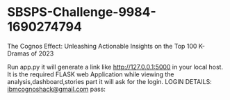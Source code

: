 # SBSPS-Challenge-9984-1690274794
The Cognos Effect: Unleashing Actionable Insights on the Top 100 K-Dramas of 2023

Run app.py it will generate a link like http://127.0.0.1:5000 in your local host.
It is the required FLASK web Application
while viewing the analysis,dashboard,stories part it will ask for the login.
LOGIN DETAILS:
ibmcognoshack@gmail.com
pass:
